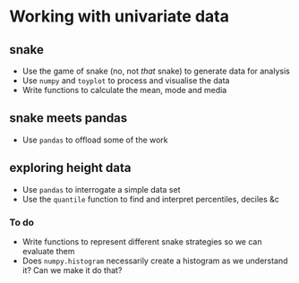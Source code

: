 # Working with univariate data

## snake

* Use the game of snake (no, not *that* snake) to generate data for analysis
* Use `numpy` and `toyplot` to process and visualise the data
* Write functions to calculate the mean, mode and media

## snake meets pandas

* Use `pandas` to offload some of the work

## exploring height data
* Use `pandas` to interrogate a simple data set
* Use the `quantile` function to find and interpret percentiles, deciles &c

### To do

* Write functions to represent different snake strategies so we can evaluate them
* Does `numpy.histogram` necessarily create a histogram as we understand it? Can we make it do that?

